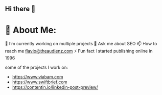 
## Hi there 👋

# 💫 About Me:

🔭 I’m currently working on multiple projects
💬 Ask me about SEO
📫 How to reach me flavio@theaudienz.com
⚡ Fun fact I started publishing online in 1996

some of the projects I work on:

- https://www.viabam.com
- https://www.swiftbrief.com
- https://contentin.io/linkedin-post-preview/
<!--
**flaviob/flaviob** is a ✨ _special_ ✨ repository because its `README.md` (this file) appears on your GitHub profile.

Here are some ideas to get you started:

- 🔭 I’m currently working on ...
- 🌱 I’m currently learning ...
- 👯 I’m looking to collaborate on ...
- 🤔 I’m looking for help with ...
- 💬 Ask me about ...
- 📫 How to reach me: ...
- 😄 Pronouns: ...
- ⚡ Fun fact: ...
-->
